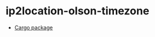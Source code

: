 # ip2location-olson-timezone

* [Cargo package](https://crates.io/crates/ip2location-olson-timezone)
